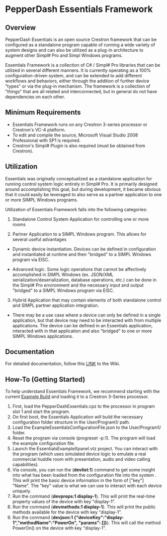 
# PepperDash Essentials Framework

## Overview
PepperDash Essentials is an open source Crestron framework that can be configured as a standalone program capable of running a wide variety of system designs and can also be utilized as a plug-in architecture to augment other Simpl# Pro and Simpl Windows programs.

Essentials Framework is a collection of C# / Simpl# Pro libraries that can be utilized in several different manners. It is currently operating as a 100% configuration-driven system, and can be extended to add different workflows and behaviors, either through the addition of further device "types" or via the plug-in mechanism. The framework is a collection of "things" that are all related and interconnected, but in general do not have dependencies on each other.

## Minimum Requirements
- Essentials Framework runs on any Crestron 3-series processor or Crestron's VC-4 platform.
- To edit and compile the source, Microsoft Visual Studio 2008 Professional with SP1 is required.
- Crestron's Simpl# Plugin is also required (must be obtained from Crestron).

## Utilization
Essentials was originally conceptualized as a standalone application for running control system logic entirely in Simpl# Pro. It is primarily designed around accomplishing this goal, but during development, it became obvious that it could easily be leveraged to also serve as a partner application to one or more SIMPL Windows programs.

Utilization of Essentials Framework falls into the following categories:

1. Standalone Control System Application for controlling one or more rooms

2. Partner Application to a SIMPL Windows program. This allows for several useful advantages

- Dynamic device instantiation. Devices can be defined in configuration and instantiated at runtime and then "bridged" to a SIMPL Windows program via EISC.

- Advanced logic. Some logic operations that cannot be affectively accomplished in SIMPL Windows (ex. JSON/XML serialization/deserialization, database operations, etc.) can be done in the Simpl# Pro environment and the necessary input and output "bridged" to a SIMPL Windows program via EISC.

3. Hybrid Application that may contain elements of both standalone control and SIMPL partner application integration.
- There may be a use case where a device can only be defined in a single application, but that device may need to be interacted with from multiple applications.  The device can be defined in an Essentials application, interacted with in that application and also "bridged" to one or more SIMPL Windows applications.

 ## Documentation
 For detailed documentation, follow this [LINK](https://github.com/PepperDash/EssentialsFramework/wiki) to the Wiki.

## How-To (Getting Started)
To help understand Essentials Framework, we recommend starting with the current [Example Build]() and loading it to a Crestron 3-Series processor.

1. First, load the PepperDashEssentials.cpz to the processor in program slot 1 and start the program.
2. On first boot, the Essentials Application will build the necessary configuration folder structure in the User/Program1/ path.
3. Load the ExampleEssentialsConfigurationFile.json to the User/Program1/ folder.
4. Reset the program via console (progreset -p:1).  The program will load the example configuration file.
5. Launch the EssentialsExampleXpanel.vtz project.  You can interact with the program (which uses simulated device logic to emulate a real commercial huddle room with presentation, audio and video calling capabilities).
6. Via console, you can run the (**devlist:1**) command to get some insight into what has been loaded from the configuration file into the system .  This will print the basic device information in the form of ["key"] "Name".  The "key" value is what we can use to interact with each device uniquely.
7. Run the command (**devprops:1 display-1**).  This will print the real-time property values of the device with key "display-1".
8. Run the command (**devmethods:1 display-1**).  This will print the public methods available for the device with key "display-1".
9. Run the command (**devjson:1 {"deviceKey":"display-1","methodName":"PowerOn", "params": []}**).  This will call the method PowerOn() on the device with key "display-1".


